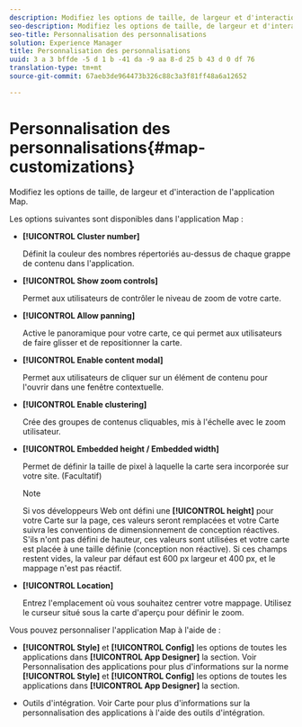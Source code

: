 ```yaml
---
description: Modifiez les options de taille, de largeur et d'interaction de l'application Map.
seo-description: Modifiez les options de taille, de largeur et d'interaction de l'application Map.
seo-title: Personnalisation des personnalisations
solution: Experience Manager
title: Personnalisation des personnalisations
uuid: 3 a 3 bffde -5 d 1 b -41 da -9 aa 8-d 25 b 43 d 0 df 76
translation-type: tm+mt
source-git-commit: 67aeb3de964473b326c88c3a3f81ff48a6a12652

---
```



# Personnalisation des personnalisations{#map-customizations}

Modifiez les options de taille, de largeur et d&#39;interaction de l&#39;application Map.



Les options suivantes sont disponibles dans l&#39;application Map :

* **[!UICONTROL Cluster number]**

   Définit la couleur des nombres répertoriés au-dessus de chaque grappe de contenu dans l&#39;application.

* **[!UICONTROL Show zoom controls]**

   Permet aux utilisateurs de contrôler le niveau de zoom de votre carte.

* **[!UICONTROL Allow panning]**

   Active le panoramique pour votre carte, ce qui permet aux utilisateurs de faire glisser et de repositionner la carte.

* **[!UICONTROL Enable content modal]**

   Permet aux utilisateurs de cliquer sur un élément de contenu pour l&#39;ouvrir dans une fenêtre contextuelle.

* **[!UICONTROL Enable clustering]**

   Crée des groupes de contenus cliquables, mis à l&#39;échelle avec le zoom utilisateur.

* **[!UICONTROL Embedded height / Embedded width]**

   Permet de définir la taille de pixel à laquelle la carte sera incorporée sur votre site. (Facultatif)

   >[!NOTE]
   >
   >Si vos développeurs Web ont défini une **[!UICONTROL height]** pour votre Carte sur la page, ces valeurs seront remplacées et votre Carte suivra les conventions de dimensionnement de conception réactives. S&#39;ils n&#39;ont pas défini de hauteur, ces valeurs sont utilisées et votre carte est placée à une taille définie (conception non réactive). Si ces champs restent vides, la valeur par défaut est 600 px largeur et 400 px, et le mappage n&#39;est pas réactif.

* **[!UICONTROL Location]**

   Entrez l&#39;emplacement où vous souhaitez centrer votre mappage. Utilisez le curseur situé sous la carte d&#39;aperçu pour définir le zoom.

Vous pouvez personnaliser l&#39;application Map à l&#39;aide de :

* **[!UICONTROL Style]** et **[!UICONTROL Config]** les options de toutes les applications dans **[!UICONTROL App Designer]** la section. Voir Personnalisation des applications pour plus d&#39;informations sur la norme **[!UICONTROL Style]** et **[!UICONTROL Config]** les options de toutes les applications dans **[!UICONTROL App Designer]** la section.

* Outils d&#39;intégration. Voir Carte pour plus d&#39;informations sur la personnalisation des applications à l&#39;aide des outils d&#39;intégration.

